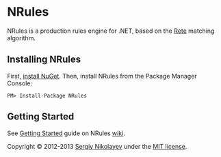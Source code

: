 # NRules
NRules is a production rules engine for .NET, based on the [Rete](http://wikipedia.org/wiki/Rete_algorithm) matching algorithm.

## Installing NRules
First, [install NuGet](http://docs.nuget.org/docs/start-here/installing-nuget). Then, install NRules from the Package Manager Console:

    PM> Install-Package NRules

## Getting Started
See [Getting Started](https://github.com/snikolayev/NRules/wiki/Getting-Started) guide on NRules [wiki](https://github.com/snikolayev/NRules/wiki).	
	
Copyright &copy; 2012-2013 [Sergiy Nikolayev](http://sergiynikolayev.com) under the [MIT license](LICENSE.txt).
